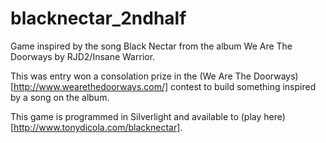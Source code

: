 blacknectar_2ndhalf
===================

Game inspired by the song Black Nectar from the album We Are The Doorways by RJD2/Insane Warrior.

This was entry won a consolation prize in the (We Are The Doorways)[http://www.wearethedoorways.com/] contest to build
something inspired by a song on the album.

This game is programmed in Silverlight and available to (play here)[http://www.tonydicola.com/blacknectar].
